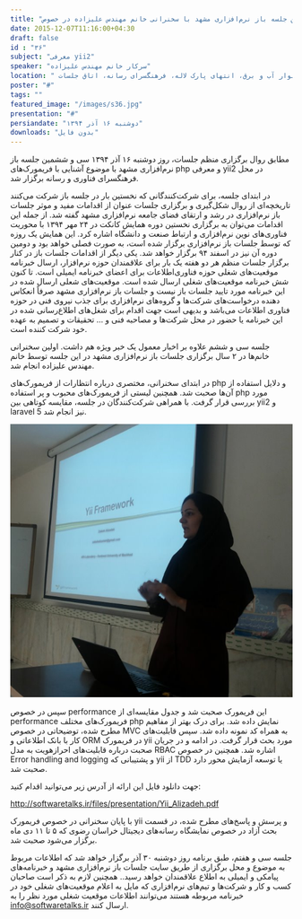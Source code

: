 ```yaml
---
title: "سی و ششمین جلسه باز نرم‌افزاری مشهد با سخنرانی خانم مهندس علیزاده در خصوص yii برگزار شد"
date: 2015-12-07T11:16:00+04:30
draft: false
id : "۳۶"
subject: "معرفی yii2"
speaker: "سرکار خانم مهندس علیزاده"
location: " بلوار آب و برق، انتهای پارک لاله، فرهنگسرای رسانه، اتاق جلسات"
poster: "#"
tags: ""
featured_image: "/images/s36.jpg"
presentation: "#"
persiandate: "دوشنبه ۱۶ آذر ۱۳۹۴"
downloads: "بدون فایل"
---
```


مطابق روال برگزاری منظم جلسات، روز دوشنبه ۱۶ آذر ۱۳۹۴ سی و ششمین جلسه باز نرم‌افزاری مشهد با موضوع آشنایی با فریمورک‌های php و معرفی yii2 در محل فرهنگسرای فناوری و رسانه برگزار شد.

در ابتدای جلسه، برای شرکت‌کنندگانی که نخستین بار در جلسه باز شرکت‌ می‌کنند تاریخچه‌ای از روال شکل‌گیری و برگزاری جلسات عنوان از اقدامات مفید و موثر جلسات باز نرم‌افزاری در رشد و ارتقای فضای جامعه نرم‌افزاری مشهد گفته شد. از جمله این اقدامات می‌توان به برگزاری نخستین دوره همایش کانکت در ۲۴ مهر ۱۳۹۴ با محوریت فناوری‌های نوین نرم‌افزاری و ارتباط صنعت و دانشگاه اشاره کرد. این همایش یک روزه که توسط جلسات باز نرم‌افزاری برگزار شده است، به صورت فصلی خواهد بود و دومین دوره آن نیز در اسفند ۹۴ برگزار خواهد شد.
یکی دیگر از اقدامات جلسات باز در کنار برگزار جلسات منظم هر دو هفته یک بار برای علاقمندان حوزه نرم‌افزار، ارسال خبرنامه موقعیت‌های شغلی حوزه فناوری‌اطلاعات برای اعضای خبرنامه ایمیلی است. تا کنون شش خبرنامه موقعیت‌های شغلی ارسال شده است. موقعیت‌های شعلی ارسال شده در این خبرنامه مورد تایید جلسات باز نیست و جلسات باز نرم‌افزاری مشهد صرفاً انعکاس دهنده درخواست‌های شرکت‌ها و گروه‌های نرم‌افزاری برای جذب نیروی فنی در حوزه فناوری اطلاعات می‌باشد و بدیهی است جهت اقدام برای شغل‌های اطلاع‌رسانی شده در این خبرنامه یا حضور در محل شرکت‌ها و مصاحبه فنی و ... تحقیقات و تصمیم به عهده خود شرکت کننده است.

جلسه سی و ششم علاوه بر اخبار معمول یک خبر ویژه هم داشت. اولین سخنرانی‌ خانم‌ها در ۲ سال برگزاری جلسات باز نرم‌افزاری مشهد در این جلسه توسط خانم مهندس علیزاده انجام شد.

در ابتدای سخنرانی، مختصری درباره انتظارات از فریمورک‌های php و دلایل استفاده از آن‌ها صحبت شد. همچنین لیستی از فریمورک‌های محبوب و پر استفاده php مورد بررسی قرار گرفت. با همراهی شرکت‌کنندگان در جلسه، مقایسه کوتاهی بین yii2 و laravel 5 نیز انجام شد.

![](/images/s36.jpg)


سپس در خصوص performance این فریمورک صحبت شد و جدول مقایسه‌ای از performance فریمورک‌های مختلف php نمایش داده شد. برای درک بهتر از مفاهیم مطرح شده، توضیحاتی در خصوص MVC به همراه کد نمونه داده شد. سپس قابلیت‌های کار با بانک اطلاعاتی و ORM در فریمورک yii مورد بحث قرار گرفت. در ادامه و در جریان صحبت درباره قابلیت‌های احرازهویت به مدل RBAC اشاره شد. همچنین در خصوص Error handling and logging و پشتیبانی که yii از TDD یا توسعه آزمایش محور دارد صحبت شد.

جهت دانلود فایل این ارائه از آدرس زیر می‌توانید اقدام کنید:

http://softwaretalks.ir/files/presentation/Yii_Alizadeh.pdf

با پایان سخنرانی در خصوص فریمورک yii و پرسش و پاسخ‌های مطرح شده، در قسمت بحث آزاد در خصوص نمایشگاه رسانه‌های دیجیتال خراسان رضوی که ۵ تا ۱۱ دی ماه برگزار می‌شود صحبت شد. 

جلسه سی و هفتم، طبق برنامه روز دوشنبه ۳۰ آذر برگزار خواهد شد که اطلاعات مربوط به موضوع و محل برگزاری از طریق سایت جلسات باز نرم‌افزاری مشهد و خبرنامه‌های پیامکی و ایمیلی به اطلاع علاقمندان خواهد رسید.. همچنین لازم به ذکر است صاحبان کسب و کار و شرکت‌ها و تیم‌های نرم‌افزاری که مایل به اعلام موقعیت‌های شغلی خود در خبرنامه مربوطه هستند می‌توانند اطلاعات موقعیت شغلی مورد نظر را به info@softwaretalks.ir ارسال کنند.